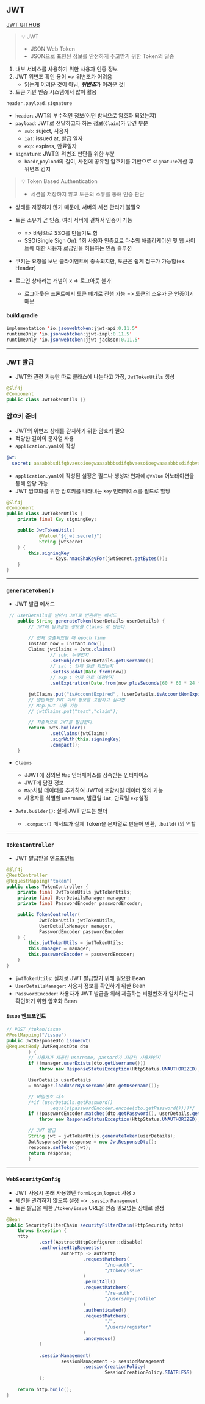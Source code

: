 ## JWT
[JWT GITHUB](https://github.com/Jang2723/likelion-auth)
> 💡 JWT    
> -  JSON Web Token     
> -  JSON으로 표현된 정보를 안전하게 주고받기 위한 Token의 일종


1. 내부 서비스를 사용하기 위한 사용자 인증 정보
2. JWT 위변조 확인 용이 => 위변조가 어려움
    - 읽는게 어려운 것이 아님, ***위변조***가 어려운 것!
3. 토큰 기반 인증 시스템에서 많이 활용

```text
header.payload.signature
```
- `header`: JWT의 부수적인 정보(어떤 방식으로 암호화 되었는지)
- `payload`: JWT로 전달하고자 하는 정보(`Claim`)가 담긴 부분
  - `sub`: suject, 사용자
  - `iat`: issued at, 발급 일자
  - `exp`: expires, 만료일자
- `signature`: JWT의 위변조 판단을 위한 부분
  - `haedr`,`payload`의 길이, 사전에 공유된 암호키를 기반으로 `signature`계산 후 위변조 감지


> 💡 Token Based Authentication
> - 세션을 저장하지 않고 토큰의 소유를 통해 인증 판단

- 상태를 저장하지 않기 때문에, 서버의 세션 관리가 불필요   


- 토큰 소유가 곧 인증, 여러 서버에 걸쳐서 인증이 가능
  - => 바탕으로 SSO를 만들기도 함
  - SSO(Single Sign On): 1회 사용자 인증으로 다수의 애플리케이션 및 웹 사이트에 대한 사용자 로긍인을 허용하는 인증 솔루션


- 쿠키는 요청을 보낸 클라이언트에 종속되지만, 토큰은 쉽게 첨구가 가능함(ex. Header)   


- 로그인 상태라는 개념이 x => 로그아웃 불가
  - 로그아웃은 프론트에서 토큰 폐기로 진행 가능 => 토큰의 소유가 곧 인증이기 때문
#### build.gradle
```java
implementation 'io.jsonwebtoken:jjwt-api:0.11.5'
runtimeOnly 'io.jsonwebtoken:jjwt-impl:0.11.5'
runtimeOnly 'io.jsonwebtoken:jjwt-jackson:0.11.5'
```
---
### JWT 발급
- JWT와 관련 기능만 따로 클래스에 나눈다고 가정, `JwtTokenUtils` 생성
```java
@Slf4j
@Component
public class JwtTokenUtils {}
```

### 암호키 준비
- JWT의 위변조 상태를 감지하기 위한 암호키 필요
- 적당한 길이의 문자열 사용
- `application.yaml`에 작성
```yaml
jwt:
  secret: aaaabbbsdifqbvaesoioegwaaaabbbsdifqbvaesoioegwaaaabbbsdifqbvaes
```
- `application.yaml`에 작성된 설정은 필드나 생성자 인자에 `@Value` 어노테이션을 통해 할당 가능   
- JWT 암호화를 위한 암호키를 나타내는 `Key` 인터페이스를 필드로 할당
```java
@Slf4j
@Component
public class JwtTokenUtils {
    private final Key signingKey;

    public JwtTokenUtils(
            @Value("${jwt.secret}")
            String jwtSecret
    ) {
        this.signingKey 
                = Keys.hmacShaKeyFor(jwtSecret.getBytes());
    }
}
```
---
### `generateToken()`
- JWT 발급 메서드
```java
 // UserDetails를 받아서 JWT로 변환하는 메서드
    public String generateToken(UserDetails userDetails) {
        // JWT에 담고싶은 정보를 Claims 로 만든다.

        // 현재 호출되었을 때 epoch time
        Instant now = Instant.now();
        Claims jwtClaims = Jwts.claims()
                // sub: 누구인지
                .setSubject(userDetails.getUsername())
                // iat : 언제 발급 되었는지
                .setIssuedAt(Date.from(now))
                // exp : 언제 만료 예정인지
                .setExpiration(Date.from(now.plusSeconds(60 * 60 * 24 * 7)));

        jwtClaims.put("isAccountExpired", !userDetails.isAccountNonExpired());
        // 일반적인 JWT 외의 정보를 포함하고 싶다면
        // Map.put 사용 가능
        // jwtClaims.put("test","claim");

        // 최종적으로 JWT를 발급한다.
        return Jwts.builder()
                .setClaims(jwtClaims)
                .signWith(this.signingKey)
                .compact();
    }
```
- `Claims`
  - JJWT에 정의된 `Map` 인터페이스를 상속받는 인터페이스
  - JWT에 담길 정보
  - `Map`처럼 데이터를 추가하여 JWT에 포함시킬 데이터 정의 가능
  - 사용자를 식별할 `username`, 발급일 `iat`, 만료일 `exp`설정   


- `Jwts.builder()`: 실제 JWT 만드는 빌더
  - `.compact()` 메서드가 실제 Token을 문자열로 만들어 반환, `.build()`의 역할
---
### `TokenController`
- JWT 발급받을 엔드포인트
```java
@Slf4j
@RestController
@RequestMapping("token")
public class TokenController {
    private final JwtTokenUtils jwtTokenUtils;
    private final UserDetailsManager manager;
    private final PasswordEncoder passwordEncoder;

    public TokenController(
            JwtTokenUtils jwtTokenUtils,
            UserDetailsManager manager,
            PasswordEncoder passwordEncoder
    ) {
        this.jwtTokenUtils = jwtTokenUtils;
        this.manager = manager;
        this.passwordEncoder = passwordEncoder;
    }
}
```
- `jwtTokenUtils`: 실제로 JWT 발급받기 위해 필요한 Bean
- `UserDetailsManager`: 사용자 정보를 확인하기 위한 Bean
- `PasswordEncoder`: 사용자가 JWT 발급을 위해 제출하는 비밀번호가 일치하는지 확인하기 위한 암호화 Bean


#### `issue` 엔드포인트
```java
// POST /token/issue
@PostMapping("/issue")
public JwtResponseDto issueJwt(
@RequestBody JwtRequestDto dto
        ) {
        // 사용자가 제공한 username, passord가 저장된 사용자인지
        if (!manager.userExists(dto.getUsername()))
            throw new ResponseStatusException(HttpStatus.UNAUTHORIZED);

        UserDetails userDetails
        = manager.loadUserByUsername(dto.getUsername());

        // 비밀번호 대조
        /*if (userDetails.getPassword()
                .equals(passwordEncoder.encode(dto.getPassword())))*/
        if (!passwordEncoder.matches(dto.getPassword(), userDetails.getPassword()))
            throw new ResponseStatusException(HttpStatus.UNAUTHORIZED);

        // JWT 발급
        String jwt = jwtTokenUtils.generateToken(userDetails);
        JwtResponseDto response = new JwtResponseDto();
        response.setToken(jwt);
        return response;
        }
```
---
### `WebSecurityConfig`
- JWT 사용시 본래 사용했던 `formLogin`,`logout` 사용 x
- 세션을 관리하지 않도록 설정 => `.sessionManagement`
- 토큰 발급을 위한 `/token/issue` URL을 인증 필요없는 상태로 설정
```java
@Bean
public SecurityFilterChain securityFilterChain(HttpSecurity http)
    throws Exception {
    http
            .csrf(AbstractHttpConfigurer::disable)
            .authorizeHttpRequests(
                    authHttp -> authHttp
                            .requestMatchers(
                                    "/no-auth",
                                    "/token/issue"
                            )
                            .permitAll()
                            .requestMatchers(
                                    "/re-auth",
                                    "/users/my-profile"
                            )
                            .authenticated()
                            .requestMatchers(
                                    "/",
                                    "/users/register"
                            )
                            .anonymous()
            )
        
            .sessionManagement(
                    sessionManagement -> sessionManagement
                            .sessionCreationPolicy(
                                    SessionCreationPolicy.STATELESS)
            );
    
    return http.build();
}
```